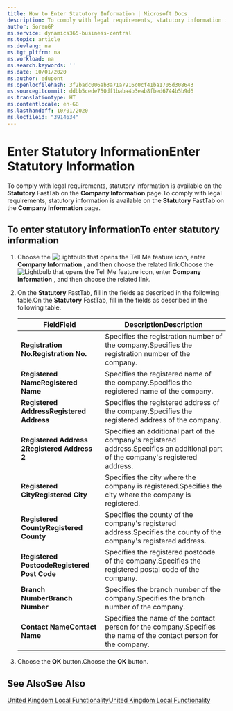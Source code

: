 ```yaml
---
title: How to Enter Statutory Information | Microsoft Docs
description: To comply with legal requirements, statutory information is available on the Statutory FastTab on the Company Information page.
author: SorenGP
ms.service: dynamics365-business-central
ms.topic: article
ms.devlang: na
ms.tgt_pltfrm: na
ms.workload: na
ms.search.keywords: ''
ms.date: 10/01/2020
ms.author: edupont
ms.openlocfilehash: 3f2badc006ab3a71a7916c0cf41ba1705d308643
ms.sourcegitcommit: ddbb5cede750df1baba4b3eab8fbed6744b5b9d6
ms.translationtype: HT
ms.contentlocale: en-GB
ms.lasthandoff: 10/01/2020
ms.locfileid: "3914634"
---
```

# <a name="enter-statutory-information"></a><span data-ttu-id="57f13-103">Enter Statutory Information</span><span class="sxs-lookup"><span data-stu-id="57f13-103">Enter Statutory Information</span></span>
<span data-ttu-id="57f13-104">To comply with legal requirements, statutory information is available on the **Statutory** FastTab on the **Company Information** page.</span><span class="sxs-lookup"><span data-stu-id="57f13-104">To comply with legal requirements, statutory information is available on the **Statutory** FastTab on the **Company Information** page.</span></span>  

## <a name="to-enter-statutory-information"></a><span data-ttu-id="57f13-105">To enter statutory information</span><span class="sxs-lookup"><span data-stu-id="57f13-105">To enter statutory information</span></span>  

1.  <span data-ttu-id="57f13-106">Choose the ![Lightbulb that opens the Tell Me feature](../../media/ui-search/search_small.png "Tell me what you want to do") icon, enter **Company Information** , and then choose the related link.</span><span class="sxs-lookup"><span data-stu-id="57f13-106">Choose the ![Lightbulb that opens the Tell Me feature](../../media/ui-search/search_small.png "Tell me what you want to do") icon, enter **Company Information** , and then choose the related link.</span></span>  
2.  <span data-ttu-id="57f13-107">On the **Statutory** FastTab, fill in the fields as described in the following table.</span><span class="sxs-lookup"><span data-stu-id="57f13-107">On the **Statutory** FastTab, fill in the fields as described in the following table.</span></span>  

    |<span data-ttu-id="57f13-108">Field</span><span class="sxs-lookup"><span data-stu-id="57f13-108">Field</span></span>|<span data-ttu-id="57f13-109">Description</span><span class="sxs-lookup"><span data-stu-id="57f13-109">Description</span></span>|  
    |---------------------------------|---------------------------------------|  
    |<span data-ttu-id="57f13-110">**Registration No.**</span><span class="sxs-lookup"><span data-stu-id="57f13-110">**Registration No.**</span></span>|<span data-ttu-id="57f13-111">Specifies the registration number of the company.</span><span class="sxs-lookup"><span data-stu-id="57f13-111">Specifies the registration number of the company.</span></span>|  
    |<span data-ttu-id="57f13-112">**Registered Name**</span><span class="sxs-lookup"><span data-stu-id="57f13-112">**Registered Name**</span></span>|<span data-ttu-id="57f13-113">Specifies the registered name of the company.</span><span class="sxs-lookup"><span data-stu-id="57f13-113">Specifies the registered name of the company.</span></span>|  
    |<span data-ttu-id="57f13-114">**Registered Address**</span><span class="sxs-lookup"><span data-stu-id="57f13-114">**Registered Address**</span></span>|<span data-ttu-id="57f13-115">Specifies the registered address of the company.</span><span class="sxs-lookup"><span data-stu-id="57f13-115">Specifies the registered address of the company.</span></span>|  
    |<span data-ttu-id="57f13-116">**Registered Address 2**</span><span class="sxs-lookup"><span data-stu-id="57f13-116">**Registered Address 2**</span></span>|<span data-ttu-id="57f13-117">Specifies an additional part of the company's registered address.</span><span class="sxs-lookup"><span data-stu-id="57f13-117">Specifies an additional part of the company's registered address.</span></span>|  
    |<span data-ttu-id="57f13-118">**Registered City**</span><span class="sxs-lookup"><span data-stu-id="57f13-118">**Registered City**</span></span>|<span data-ttu-id="57f13-119">Specifies the city where the company is registered.</span><span class="sxs-lookup"><span data-stu-id="57f13-119">Specifies the city where the company is registered.</span></span>|  
    |<span data-ttu-id="57f13-120">**Registered County**</span><span class="sxs-lookup"><span data-stu-id="57f13-120">**Registered County**</span></span>|<span data-ttu-id="57f13-121">Specifies the county of the company's registered address.</span><span class="sxs-lookup"><span data-stu-id="57f13-121">Specifies the county of the company's registered address.</span></span>|  
    |<span data-ttu-id="57f13-122">**Registered Postcode**</span><span class="sxs-lookup"><span data-stu-id="57f13-122">**Registered Post Code**</span></span>|<span data-ttu-id="57f13-123">Specifies the registered postcode of the company.</span><span class="sxs-lookup"><span data-stu-id="57f13-123">Specifies the registered postal code of the company.</span></span>|  
    |<span data-ttu-id="57f13-124">**Branch Number**</span><span class="sxs-lookup"><span data-stu-id="57f13-124">**Branch Number**</span></span>|<span data-ttu-id="57f13-125">Specifies the branch number of the company.</span><span class="sxs-lookup"><span data-stu-id="57f13-125">Specifies the branch number of the company.</span></span>|  
    |<span data-ttu-id="57f13-126">**Contact Name**</span><span class="sxs-lookup"><span data-stu-id="57f13-126">**Contact Name**</span></span>|<span data-ttu-id="57f13-127">Specifies the name of the contact person for the company.</span><span class="sxs-lookup"><span data-stu-id="57f13-127">Specifies the name of the contact person for the company.</span></span>|  

3.  <span data-ttu-id="57f13-128">Choose the **OK** button.</span><span class="sxs-lookup"><span data-stu-id="57f13-128">Choose the **OK** button.</span></span>  

## <a name="see-also"></a><span data-ttu-id="57f13-129">See Also</span><span class="sxs-lookup"><span data-stu-id="57f13-129">See Also</span></span>  
[<span data-ttu-id="57f13-130">United Kingdom Local Functionality</span><span class="sxs-lookup"><span data-stu-id="57f13-130">United Kingdom Local Functionality</span></span>](united-kingdom-local-functionality.md)
